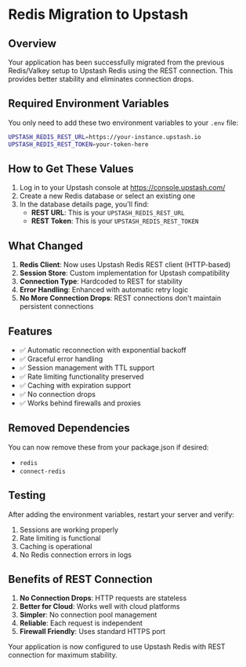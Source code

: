 # Redis Migration to Upstash

## Overview
Your application has been successfully migrated from the previous Redis/Valkey setup to Upstash Redis using the REST connection. This provides better stability and eliminates connection drops.

## Required Environment Variables

You only need to add these two environment variables to your `.env` file:

```bash
UPSTASH_REDIS_REST_URL=https://your-instance.upstash.io
UPSTASH_REDIS_REST_TOKEN=your-token-here
```

## How to Get These Values

1. Log in to your Upstash console at https://console.upstash.com/
2. Create a new Redis database or select an existing one
3. In the database details page, you'll find:
   - **REST URL**: This is your `UPSTASH_REDIS_REST_URL`
   - **REST Token**: This is your `UPSTASH_REDIS_REST_TOKEN`

## What Changed

1. **Redis Client**: Now uses Upstash Redis REST client (HTTP-based)
2. **Session Store**: Custom implementation for Upstash compatibility
3. **Connection Type**: Hardcoded to REST for stability
4. **Error Handling**: Enhanced with automatic retry logic
5. **No More Connection Drops**: REST connections don't maintain persistent connections

## Features

- ✅ Automatic reconnection with exponential backoff
- ✅ Graceful error handling
- ✅ Session management with TTL support
- ✅ Rate limiting functionality preserved
- ✅ Caching with expiration support
- ✅ No connection drops
- ✅ Works behind firewalls and proxies

## Removed Dependencies

You can now remove these from your package.json if desired:
- `redis`
- `connect-redis`

## Testing

After adding the environment variables, restart your server and verify:
1. Sessions are working properly
2. Rate limiting is functional
3. Caching is operational
4. No Redis connection errors in logs

## Benefits of REST Connection

1. **No Connection Drops**: HTTP requests are stateless
2. **Better for Cloud**: Works well with cloud platforms
3. **Simpler**: No connection pool management
4. **Reliable**: Each request is independent
5. **Firewall Friendly**: Uses standard HTTPS port

Your application is now configured to use Upstash Redis with REST connection for maximum stability.